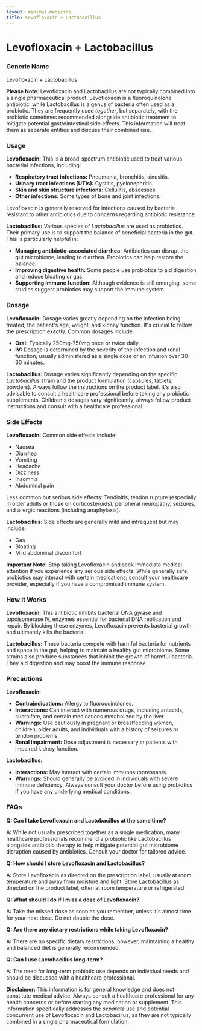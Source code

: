 ```yaml
---
layout: minimal-medicine
title: Levofloxacin + Lactobacillus
---
```


# Levofloxacin + Lactobacillus
### Generic Name
Levofloxacin + Lactobacillus


**Please Note:**  Levofloxacin and Lactobacillus are not typically combined into a single pharmaceutical product.  Levofloxacin is a fluoroquinolone antibiotic, while Lactobacillus is a genus of bacteria often used as a probiotic.  They are frequently used *together*, but separately,  with the probiotic sometimes recommended alongside antibiotic treatment to mitigate potential gastrointestinal side effects. This information will treat them as separate entities and discuss their combined use.


### Usage

**Levofloxacin:** This is a broad-spectrum antibiotic used to treat various bacterial infections, including:

* **Respiratory tract infections:**  Pneumonia, bronchitis, sinusitis.
* **Urinary tract infections (UTIs):**  Cystitis, pyelonephritis.
* **Skin and skin structure infections:** Cellulitis, abscesses.
* **Other infections:**  Some types of bone and joint infections.

Levofloxacin is generally reserved for infections caused by bacteria resistant to other antibiotics due to concerns regarding antibiotic resistance.


**Lactobacillus:**  Various species of *Lactobacillus* are used as probiotics. Their primary use is to support the balance of beneficial bacteria in the gut. This is particularly helpful in:

* **Managing antibiotic-associated diarrhea:** Antibiotics can disrupt the gut microbiome, leading to diarrhea.  Probiotics can help restore the balance.
* **Improving digestive health:** Some people use probiotics to aid digestion and reduce bloating or gas.
* **Supporting immune function:** Although evidence is still emerging, some studies suggest probiotics may support the immune system.



### Dosage

**Levofloxacin:** Dosage varies greatly depending on the infection being treated, the patient's age, weight, and kidney function.  It's crucial to follow the prescription exactly.  Common dosages include:

* **Oral:** Typically 250mg-750mg once or twice daily.
* **IV:** Dosage is determined by the severity of the infection and renal function; usually administered as a single dose or an infusion over 30-60 minutes.


**Lactobacillus:** Dosage varies significantly depending on the specific *Lactobacillus* strain and the product formulation (capsules, tablets, powders). Always follow the instructions on the product label. It's also advisable to consult a healthcare professional before taking any probiotic supplements.  Children's dosages vary significantly; always follow product instructions and consult with a healthcare professional.



### Side Effects

**Levofloxacin:** Common side effects include:

* Nausea
* Diarrhea
* Vomiting
* Headache
* Dizziness
* Insomnia
* Abdominal pain

Less common but serious side effects:  Tendinitis, tendon rupture (especially in older adults or those on corticosteroids), peripheral neuropathy, seizures, and allergic reactions (including anaphylaxis).


**Lactobacillus:** Side effects are generally mild and infrequent but may include:

* Gas
* Bloating
* Mild abdominal discomfort


**Important Note:** Stop taking Levofloxacin and seek immediate medical attention if you experience any serious side effects.  While generally safe, probiotics may interact with certain medications; consult your healthcare provider, especially if you have a compromised immune system.



### How it Works

**Levofloxacin:** This antibiotic inhibits bacterial DNA gyrase and topoisomerase IV, enzymes essential for bacterial DNA replication and repair.  By blocking these enzymes, Levofloxacin prevents bacterial growth and ultimately kills the bacteria.

**Lactobacillus:**  These bacteria compete with harmful bacteria for nutrients and space in the gut, helping to maintain a healthy gut microbiome.  Some strains also produce substances that inhibit the growth of harmful bacteria.  They aid digestion and may boost the immune response.



### Precautions

**Levofloxacin:**

* **Contraindications:**  Allergy to fluoroquinolones.
* **Interactions:** Can interact with numerous drugs, including antacids, sucralfate, and certain medications metabolized by the liver.
* **Warnings:**  Use cautiously in pregnant or breastfeeding women, children, older adults, and individuals with a history of seizures or tendon problems.
* **Renal impairment:** Dose adjustment is necessary in patients with impaired kidney function.


**Lactobacillus:**

* **Interactions:**  May interact with certain immunosuppressants.
* **Warnings:** Should generally be avoided in individuals with severe immune deficiency.  Always consult your doctor before using probiotics if you have any underlying medical conditions.


### FAQs

**Q: Can I take Levofloxacin and Lactobacillus at the same time?**

A: While not usually prescribed together as a single medication, many healthcare professionals recommend a probiotic like Lactobacillus alongside antibiotic therapy to help mitigate potential gut microbiome disruption caused by antibiotics. Consult your doctor for tailored advice.

**Q: How should I store Levofloxacin and Lactobacillus?**

A: Store Levofloxacin as directed on the prescription label; usually at room temperature and away from moisture and light. Store Lactobacillus as directed on the product label, often at room temperature or refrigerated.

**Q:  What should I do if I miss a dose of Levofloxacin?**

A: Take the missed dose as soon as you remember, unless it's almost time for your next dose. Do not double the dose.

**Q: Are there any dietary restrictions while taking Levofloxacin?**

A: There are no specific dietary restrictions; however, maintaining a healthy and balanced diet is generally recommended.

**Q: Can I use Lactobacillus long-term?**

A: The need for long-term probiotic use depends on individual needs and should be discussed with a healthcare professional.



**Disclaimer:** This information is for general knowledge and does not constitute medical advice. Always consult a healthcare professional for any health concerns or before starting any medication or supplement.  This information specifically addresses the *separate* use and potential concurrent use of Levofloxacin and Lactobacillus, as they are not typically combined in a single pharmaceutical formulation.
